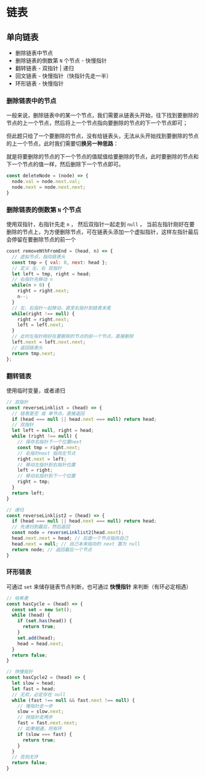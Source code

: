 # 链表

## 单向链表

- 删除链表中节点
- 删除链表的倒数第 `N` 个节点 - 快慢指针
- 翻转链表 - 双指针 | 递归
- 回文链表 - 快慢指针（快指针先走一半）
- 环形链表 - 快慢指针



### 删除链表中的节点

一般来说，删除链表中的某一个节点，我们需要从链表头开始，往下找到要删除的节点的上一个节点，然后将上一个节点指向要删除的节点的下一个节点即可；

但此题只给了一个要删除的节点，没有给链表头，无法从头开始找到要删除的节点的上一个节点，此时我们需要切**换另一种思路**：

就是将要删除的节点的下一个节点的值赋值给要删除的节点，此时要删除的节点和下一个节点的值一样，然后删除下一个节点即可。

```js
const deleteNode = (node) => {
  node.val = node.next.val;
  node.next = node.next.next;
}
```


### 删除链表的倒数第 `N` 个节点

使用双指针，右指针先走 `n` ， 然后双指针一起走到 `null` ， 当前左指针刚好在要删除的节点上，为方便删除节点，可在链表头添加一个虚拟指针，这样左指针最后会停留在要删除节点的前一个

```js
cosnt removeNthFromEnd = (head, n) => {
  // 虚拟节点，指向链表头
  const tmp = { val: 0, next: head };
  // 定义 左、右 双指针
  let left = tmp, right = head;
  // 右指针先移动 n
  while(n > 0) {
    right = right.next;
    n--;
  }
  // 左、右指针一起移动，直至右指针到链表末尾
  while(right !== null) {
    right = right.next;
    left = left.next;
  }
  // 此时左指针刚好在要删除的节点的前一个节点，直接删除
  left.next = left.next.next;
  // 返回链表头
  return tmp.next;
};
```


### 翻转链表

使用临时变量，或者递归

```js
// 双指针
const reverseLinklist = (head) => {
  // 链表是空 或 单节点，直接返回
  if (head === null || head.next === null) return head;
  // 双指针
  let left = null, right = head;
  while (right !== null) {
    // 保存右指针下一个位置next
    const tmp = right.next;
    // 右指针next 指向左节点
    right.next = left;
    // 移动左指针到右指针位置
    left = right;
    // 移动右指针到下一个位置
    right = tmp;
  }
  return left;
}

// 递归
const reverseLinklist2 = (head) => {
  if (head === null || head.next === null) return head;
  // 先递归到最后，然后返回
  const node = reverseLinklist2(head.next);
  head.next.next = head; // 后面一个节点指向自己
  head.next = null; // 自己本来指向的 next 置为 null
  return node; // 返回最后一个节点
}
```


### 环形链表

可通过 `set` 来储存链表节点判断，也可通过 **快慢指针** 来判断（有环必定相遇）

```js
// 哈希表
const hasCycle = (head) => {
  const set = new Set();
  while (head) {
    if (set.has(head)) {
      return true;
    }
    set.add(head);
    head = head.next;
  }
  return false;
}

// 快慢指针
const hasCycle2 = (head) => {
  let slow = head;
  let fast = head;
  // 无欢，必定存在 null
  while (fast !== null && fast.next !== null) {
    // 慢指针走一步
    slow = slow.next;
    // 快指针走两步
    fast = fast.next.next;
    // 如果相遇，则有环
    if (slow === fast) {
      return true;
    }
  }
  // 否则无环
  return false;
}
```
